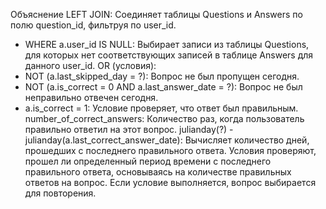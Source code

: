 Объяснение
LEFT JOIN: Соединяет таблицы Questions и Answers по полю question_id, фильтруя по user_id.
- WHERE a.user_id IS NULL: Выбирает записи из таблицы Questions, для которых нет соответствующих записей в таблице Answers для данного user_id.
OR (условия):
- NOT (a.last_skipped_day = ?): Вопрос не был пропущен сегодня.
- NOT (a.is_correct = 0 AND a.last_answer_date = ?): Вопрос не был неправильно отвечен сегодня.
- a.is_correct = 1: Условие проверяет, что ответ был правильным.
            number_of_correct_answers: Количество раз, когда пользователь правильно ответил на этот вопрос.
             julianday(?) - julianday(a.last_correct_answer_date): Вычисляет количество дней, прошедших с последнего правильного ответа.
             Условия проверяют, прошел ли определенный период времени с последнего правильного ответа, основываясь на количестве правильных ответов на вопрос. Если условие выполняется, вопрос выбирается для повторения.